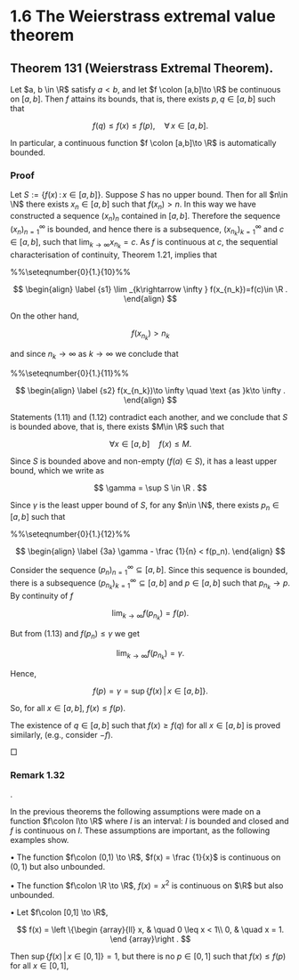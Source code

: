 # 1.6 The Weierstrass extremal value theorem

## Theorem 131 (Weierstrass Extremal Theorem).

Let $a, b \in \R$ satisfy $a<b$, and let $f \colon [a,b]\to \R$ be continuous on $[a,b]$. Then $f$ attains its bounds, that is, there exists $p, q \in [a,b]$ such that

$$
f(q) \leq f(x) \leq f(p), \quad \forall \, x \in [a,b].
$$

In particular, a continuous function $f \colon [a,b]\to \R$ is automatically bounded.

### Proof

Let $S:=\{f(x)\,:\,x\in [a,\,b]\}$. Suppose $S$ has no upper bound. Then for all $n\in \N$ there exists $x_n \in [a,b]$ such that $f(x_n)> n$. In this way we have constructed a sequence $(x_n)_n$ contained in $[a,b]$. Therefore the sequence $(x_n)_{n=1}^\infty$ is bounded, and hence there is a subsequence, $(x_{n_k})_{k=1}^\infty$ and $c \in [a,b]$, such that $\displaystyle \lim _{k\to \infty }x_{n_k} = c$. As $f$ is continuous at $c$, the sequential characterisation of continuity, Theorem 1.21, implies that

%%\seteqnumber{0}{1.}{10}%%

$$
\begin{align} \label {s1} \lim _{k\rightarrow \infty } f(x_{n_k})=f(c)\in \R . \end{align}
$$

On the other hand,

$$
f(x_{n_k})>n_{k}
$$

and since $n_k\to \infty$ as $k\to \infty$ we conclude that

%%\seteqnumber{0}{1.}{11}%%

$$
\begin{align} \label {s2} f(x_{n_k})\to \infty \quad \text {as }k\to \infty . \end{align}
$$

Statements (1.11) and (1.12) contradict each another, and we conclude that $S$ is bounded above, that is, there exists $M\in \R$ such that

$$
\forall x\in [a,\,b]\quad f(x)\leq M.
$$

Since $S$ is bounded above and non-empty ($f(a)\in S$), it has a least upper bound, which we write as

$$
\gamma = \sup S \in \R .
$$

Since $\gamma$ is the least upper bound of $S$, for any $n\in \N$, there exists $p_n \in [a,b]$ such that

%%\seteqnumber{0}{1.}{12}%%

$$
\begin{align} \label {3a} \gamma - \frac {1}{n} < f(p_n). \end{align}
$$

Consider the sequence $(p_n)_{n=1}^\infty \subseteq [a,b]$. Since this sequence is bounded, there is a subsequence $(p_{n_k})_{k=1}^\infty \subseteq [a,b]$ and $p \in [a,b]$ such that $p_{n_k} \to p$. By continuity of $f$

$$
\lim _{k\to \infty } f(p_{n_k}) = f(p).
$$

But from (1.13) and $f(p_n) \leq \gamma$ we get

$$
\lim _{k\to \infty }f(p_{n_k}) = \gamma .
$$

Hence,

$$
f(p) = \gamma = \sup \left \{f(x) \, | \, x \in [a,b]\right \}.
$$

So, for all $x\in [a,\,b]$, $f(x) \leq f(p)$.

The existence of $q\in [a,\,b]$ such that $f(x)\geq f(q)$ for all $x\in [a,\,b]$ is proved similarly, (e.g., consider $-f$).

□

### Remark 1.32

.

In the previous theorems the following assumptions were made on a function $f\colon I\to \R$ where $I$ is an interval: $I$ is bounded and closed and $f$ is continuous on $I$. These assumptions are important, as the following examples show.

• The function $f\colon (0,1) \to \R$, $f(x) = \frac {1}{x}$ is continuous on $(0,1)$ but also unbounded.

• The function $f\colon \R \to \R$, $f(x) = x^2$ is continuous on $\R$ but also unbounded.

• Let $f\colon [0,1] \to \R$,

$$
f(x) = \left \{\begin {array}{ll} x, & \quad 0 \leq x < 1\\ 0, & \quad x = 1. \end {array}\right .
$$

Then $\sup \{f(x)\,|\,x\in [0,\,1]\}=1$, but there is no $p \in [0,1]$ such that $f(x) \leq f(p)$ for all $x \in [0,1]$,
